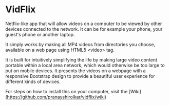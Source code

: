 # VidFlix
Netflix-like app that will allow videos on a computer to be viewed by other devices connected to the network.
It can be for example your phone, your guest's phone or another laptop.

It simply works by making all MP4 videos from directories you choose, available on a web page using HTML5 \<video> tag.

It is built for intuitively simplifying the life by making large video content portable within a local area network,
which would otherwise be too large to put on mobile devices. It presents the videos on a webpage with a responsive Bootstrap design to provide a beautiful user experience for different kinds of devices.

For steps on how to install this on your computer, visit the [Wiki] (https://github.com/pranayshirolkar/vidflix/wiki)
